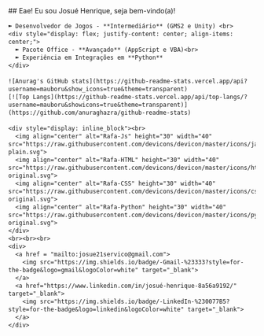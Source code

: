 <!DOCTYPE html>
<html lang="pt-br">
<head>
    <meta charset="UTF-8">
    <meta http-equiv="X-UA-Compatible" content="ie=edge">
    <meta name="viewport" content="width=device-width, initial-scale=1.0">
</head>
<body>
    ## Eae! Eu sou Josué Henrique, seja bem-vindo(a)!

    ➽ Desenvolvedor de Jogos - **Intermediário** (GMS2 e Unity) <br>
    <div style="display: flex; justify-content: center; align-items: center;">
      ➽ Pacote Office - **Avançado** (AppScript e VBA)<br>
      ➽ Experiência em Integrações em **Python**
    </div>
    
    ![Anurag's GitHub stats](https://github-readme-stats.vercel.app/api?username=mauboru&show_icons=true&theme=transparent)
    [![Top Langs](https://github-readme-stats.vercel.app/api/top-langs/?username=mauboru&showicons=true&theme=transparent)](https://github.com/anuraghazra/github-readme-stats)

    <div style="display: inline_block"><br>
      <img align="center" alt="Rafa-Js" height="30" width="40" src="https://raw.githubusercontent.com/devicons/devicon/master/icons/javascript/javascript-plain.svg">
      <img align="center" alt="Rafa-HTML" height="30" width="40" src="https://raw.githubusercontent.com/devicons/devicon/master/icons/html5/html5-original.svg">
      <img align="center" alt="Rafa-CSS" height="30" width="40" src="https://raw.githubusercontent.com/devicons/devicon/master/icons/css3/css3-original.svg">
      <img align="center" alt="Rafa-Python" height="30" width="40" src="https://raw.githubusercontent.com/devicons/devicon/master/icons/python/python-original.svg">
    </div>
    <br><br><br>
    <div>
      <a href = "mailto:josue21servico@gmail.com">
        <img src="https://img.shields.io/badge/-Gmail-%23333?style=for-the-badge&logo=gmail&logoColor=white" target="_blank">
      </a>
      <a href="https://www.linkedin.com/in/josué-henrique-8a56a9192/" target="_blank">
        <img src="https://img.shields.io/badge/-LinkedIn-%230077B5?style=for-the-badge&logo=linkedin&logoColor=white" target="_blank">
      </a> 
    </div>
</body>
</html>
